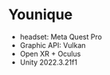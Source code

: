 # Younique
- headset: Meta Quest Pro
- Graphic API: Vulkan 
- Open XR + Oculus 
- Unity 2022.3.21f1

